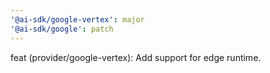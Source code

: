 ```yaml
---
'@ai-sdk/google-vertex': major
'@ai-sdk/google': patch
---
```


feat (provider/google-vertex): Add support for edge runtime.
